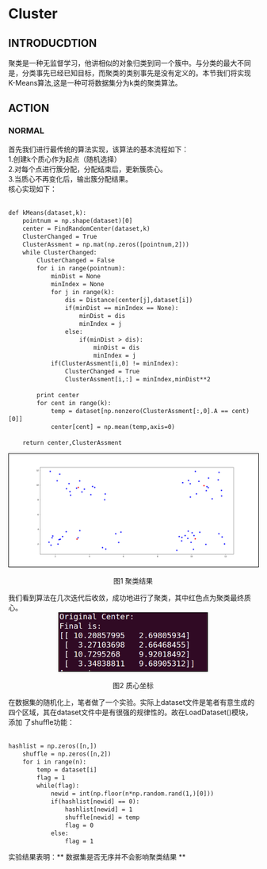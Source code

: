 # Cluster
## INTRODUCDTION
聚类是一种无监督学习，他讲相似的对象归类到同一个簇中。与分类的最大不同是，分类事先已经已知目标，而聚类的类别事先是没有定义的。本节我们将实现K-Means算法,这是一种可将数据集分为k类的聚类算法。
## ACTION
### NORMAL
首先我们进行最传统的算法实现，该算法的基本流程如下：  
1.创建k个质心作为起点（随机选择）  
2.对每个点进行簇分配，分配结束后，更新簇质心。  
3.当质心不再变化后，输出簇分配结果。  
核心实现如下：  
<pre><code>
def kMeans(dataset,k):
    pointnum = np.shape(dataset)[0]
    center = FindRandomCenter(dataset,k)
    ClusterChanged = True
    ClusterAssment = np.mat(np.zeros([pointnum,2]))
    while ClusterChanged:
        ClusterChanged = False
        for i in range(pointnum):
            minDist = None
            minIndex = None
            for j in range(k):
                dis = Distance(center[j],dataset[i])
                if(minDist == minIndex == None):
                    minDist = dis
                    minIndex = j
                else:
                    if(minDist > dis):
                        minDist = dis
                        minIndex = j
            if(ClusterAssment[i,0] != minIndex):
                ClusterChanged = True
                ClusterAssment[i,:] = minIndex,minDist**2
               
        print center
        for cent in range(k):
            temp = dataset[np.nonzero(ClusterAssment[:,0].A == cent)[0]]
            center[cent] = np.mean(temp,axis=0)
    
    return center,ClusterAssment
</code></pre>  
<div align="center">
<img style="flex-grow:1; flex-shrink:1; border: 1px solid black;" src="./cluster.png" width="900" alt="cluster" />
</div>
<p align="center">图1 聚类结果</p>  
我们看到算法在几次迭代后收敛，成功地进行了聚类，其中红色点为聚类最终质心。  
<div align="center">
<img style="flex-grow:1; flex-shrink:1; border: 1px solid black;" src="./Final1.png" width="300" alt="cluster" />
</div>
<p align="center">图2 质心坐标</p>
在数据集的随机化上，笔者做了一个实验。实际上dataset文件是笔者有意生成的四个区域，其在dataset文件中是有很强的规律性的。故在LoadDataset()模块，添加  
了shuffle功能：
<pre><code>
hashlist = np.zeros([n,])
    shuffle = np.zeros([n,2])
    for i in range(n):
        temp = dataset[i]
        flag = 1
        while(flag):
            newid = int(np.floor(n*np.random.rand(1,)[0]))
            if(hashlist[newid] == 0):
                hashlist[newid] = 1
                shuffle[newid] = temp
                flag = 0
            else:
                flag = 1
</code></pre> 
实验结果表明：** 数据集是否无序并不会影响聚类结果 **
